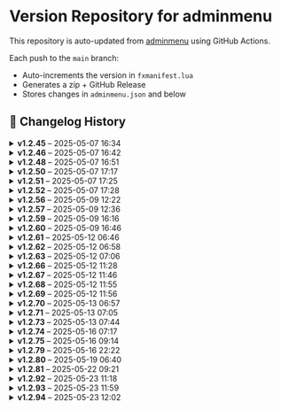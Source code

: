 # Version Repository for adminmenu

This repository is auto-updated from [adminmenu](https://github.com/jumalley/adminmenu) using GitHub Actions.

Each push to the `main` branch:
- Auto-increments the version in `fxmanifest.lua`
- Generates a zip + GitHub Release
- Stores changes in `adminmenu.json` and below

## 📌 Changelog History

<details>
<summary><strong>v1.2.45</strong> – 2025-05-07 16:34</summary>

**Changed Files:**

- config/config.lua : 8c69862 - Update config.lua ([View Commit](https://github.com/jumalley/adminmenu/commit/8c69862))

</details>

<details>
<summary><strong>v1.2.46</strong> – 2025-05-07 16:42</summary>

**Changed Files:**

- config/config.lua : bc7609c - Merge branch 'main' of https://github.com/jumalley/adminmenu ([View Commit](https://github.com/jumalley/adminmenu/commit/bc7609c))

</details>

<details>
<summary><strong>v1.2.48</strong> – 2025-05-07 16:51</summary>

**Changed Files:**

- client/modules/modes/modes.lua : 822b74c - Update modes.lua ([View Commit](https://github.com/jumalley/adminmenu/commit/822b74c))

</details>

<details>
<summary><strong>v1.2.50</strong> – 2025-05-07 17:17</summary>

**Changed Files:**

- client/functions.lua : a4a0d13 - Update functions.lua ([View Commit](https://github.com/jumalley/adminmenu/commit/a4a0d13))

</details>

<details>
<summary><strong>v1.2.51</strong> – 2025-05-07 17:25</summary>

**Changed Files:**

- client/functions.lua : 2cad9f5 - Update functions.lua ([View Commit](https://github.com/jumalley/adminmenu/commit/2cad9f5))

</details>

<details>
<summary><strong>v1.2.52</strong> – 2025-05-07 17:28</summary>

**Changed Files:**

- client/functions.lua : 932492a - required ([View Commit](https://github.com/jumalley/adminmenu/commit/932492a))
- config/options.lua : 932492a - required ([View Commit](https://github.com/jumalley/adminmenu/commit/932492a))

</details>

<details>
<summary><strong>v1.2.56</strong> – 2025-05-09 12:22</summary>

**Changed Files:**

No significant changes in this version besides automatic version increment.
</details>

<details>
<summary><strong>v1.2.57</strong> – 2025-05-09 12:36</summary>

**Changed Files:**

No significant changes in this version besides automatic version increment.
</details>

<details>
<summary><strong>v1.2.59</strong> – 2025-05-09 16:16</summary>

**Changed Files:**

- client/modules/adminduty.lua : 005c1c3 - pistol staff adjustements ([View Commit](https://github.com/jumalley/adminmenu/commit/005c1c3))
- locales/en.lua : 005c1c3 - pistol staff adjustements ([View Commit](https://github.com/jumalley/adminmenu/commit/005c1c3))
- locales/fr.lua : 005c1c3 - pistol staff adjustements ([View Commit](https://github.com/jumalley/adminmenu/commit/005c1c3))

</details>

<details>
<summary><strong>v1.2.60</strong> – 2025-05-09 16:46</summary>

**Changed Files:**

- server/modules/settings/cfg.lua : e74a248 - file creation logic improved ([View Commit](https://github.com/jumalley/adminmenu/commit/e74a248))

</details>

<details>
<summary><strong>v1.2.61</strong> – 2025-05-12 06:46</summary>

**Changed Files:**

No significant changes in this version besides automatic version increment.
</details>

<details>
<summary><strong>v1.2.62</strong> – 2025-05-12 06:58</summary>

**Changed Files:**

- client/modules/adminduty.lua: 6a903c4 - Update adminduty.lua ([View Commit](https://github.com/jumalley/adminmenu/commit/6a903c4))

</details>

<details>
<summary><strong>v1.2.63</strong> – 2025-05-12 07:06</summary>

**Changed Files:**

- client/modules/adminduty.lua: df19916 - Update adminduty.lua ([View Commit](https://github.com/jumalley/adminmenu/commit/df19916))
  Changes:
    diff --git a/client/modules/adminduty.lua b/client/modules/adminduty.lua
    index ec9fbd6..a5fe512 100644
    --- a/client/modules/adminduty.lua
    +++ b/client/modules/adminduty.lua
    @@ -310,30 +310,84 @@ function handleEntityDebug(entity, contextIdPrefix, debugTitle, nameLabel, nameI
    ... (truncated, see commit for full diff)

</details>

<details>
<summary><strong>v1.2.66</strong> – 2025-05-12 11:28</summary>

**Changed Files:**

## Changelog for v1.2.66

- **client/modules/announce.lua**: Updated client/modules/announce.lua: Update announce.lua (Ju) by Ju ([View Commit](https://github.com/jumalley/adminmenu/commit/b0dd9f3))

**Full Changelog**: https://github.com/jumalley/adminmenu/compare/v1.2.65...v1.2.66
</details>

<details>
<summary><strong>v1.2.67</strong> – 2025-05-12 11:46</summary>

**Changed Files:**

## Changelog for v1.2.67

- **server/modules/modes/spectate.lua**: Updated server/modules/modes/spectate.lua: Update spectate.lua by [Ju](https://github.com/Ju) ([View Commit](https://github.com/jumalley/adminmenu/commit/4497d17))
- **server/modules/txadmin.lua**: Updated server/modules/txadmin.lua: Update txadmin.lua by [Ju](https://github.com/Ju) ([View Commit](https://github.com/jumalley/adminmenu/commit/0be78b2))

**Full Changelog**: https://github.com/jumalley/adminmenu/compare/v1.2.66...v1.2.67
</details>

<details>
<summary><strong>v1.2.68</strong> – 2025-05-12 11:55</summary>

## Changelog for v1.2.68

- [**client/custom/garage/cd_garage.lua**](https://github.com/jumalley/adminmenu/blob/5975291/client/custom/garage/cd_garage.lua): Updated client/custom/garage/cd_garage.lua: Update cd_garage.lua by [jumalley](https://github.com/jumalley) ([View Commit](https://github.com/jumalley/adminmenu/commit/5975291))
- [**client/custom/garage/jg-advancedgarages.lua**](https://github.com/jumalley/adminmenu/blob/ecfc10c/client/custom/garage/jg-advancedgarages.lua): Updated client/custom/garage/jg-advancedgarages.lua: Update jg-advancedgarages.lua by [jumalley](https://github.com/jumalley) ([View Commit](https://github.com/jumalley/adminmenu/commit/ecfc10c))

**Full Changelog**: https://github.com/jumalley/adminmenu/compare/v1.2.67...v1.2.68
</details>

<details>
<summary><strong>v1.2.69</strong> – 2025-05-12 11:56</summary>

## Changelog for v1.2.69

- [**client/custom/garage/loaf_garage.lua**](https://github.com/jumalley/adminmenu/blob/ba319d4/client/custom/garage/loaf_garage.lua): Updated client/custom/garage/loaf_garage.lua: Update loaf_garage.lua by [jumalley](https://github.com/jumalley) ([View Commit](https://github.com/jumalley/adminmenu/commit/ba319d4))

**Full Changelog**: https://github.com/jumalley/adminmenu/compare/v1.2.68...v1.2.69
</details>

<details>
<summary><strong>v1.2.70</strong> – 2025-05-13 06:57</summary>

## Changelog for v1.2.70

- [**client/custom/garage/rcore_garage.lua**](https://github.com/jumalley/adminmenu/blob/2d9dab6/client/custom/garage/rcore_garage.lua): Update rcore_garage.lua by [jumalley](https://github.com/jumalley). **Summary of Changes**: ++ b/client/custom/garage/rcore_garage.lua. ([View Commit](https://github.com/jumalley/adminmenu/commit/2d9dab6))

**Full Changelog**: https://github.com/jumalley/adminmenu/compare/v1.2.69...v1.2.70
</details>

<details>
<summary><strong>v1.2.71</strong> – 2025-05-13 07:05</summary>

## Changelog for v1.2.71

- [**client/custom/garage/okokGarage.lua**](https://github.com/jumalley/adminmenu/blob/c2935bc/client/custom/garage/okokGarage.lua): Update okokGarage.lua by [jumalley](https://github.com/jumalley). ([View Commit](https://github.com/jumalley/adminmenu/commit/c2935bc))

**Full Changelog**: https://github.com/jumalley/adminmenu/compare/v1.2.70...v1.2.71
</details>

<details>
<summary><strong>v1.2.73</strong> – 2025-05-13 07:44</summary>

## Changelog for v1.2.73

- [**client/custom/inventory/codem.lua**](https://github.com/jumalley/adminmenu/blob/1adc6b5/client/custom/inventory/codem.lua): Update codem.lua by [jumalley](https://github.com/jumalley). ([View Commit](https://github.com/jumalley/adminmenu/commit/1adc6b5))

**Full Changelog**: https://github.com/jumalley/adminmenu/compare/v1.2.72...v1.2.73
</details>

<details>
<summary><strong>v1.2.74</strong> – 2025-05-16 07:17</summary>

## Changelog for v1.2.74

- [**client/functions.lua**](https://github.com/jumalley/adminmenu/blob/0674b99/client/functions.lua): Update functions.lua by [jumalley](https://github.com/jumalley). **Code Changes**:     local neonEnabled = {} |     for i = 0, 3 do |         neonEnabled[i] = IsVehicleNeonLightEnabled(entity, i) |     end | . ([View Commit](https://github.com/jumalley/adminmenu/commit/0674b99))

**Full Changelog**: https://github.com/jumalley/adminmenu/compare/v1.2.73...v1.2.74
</details>

<details>
<summary><strong>v1.2.75</strong> – 2025-05-16 09:14</summary>

## Changelog for v1.2.75

- [**client/modules/scaleforms.lua**](https://github.com/jumalley/adminmenu/blob/530b42b/client/modules/scaleforms.lua): Update scaleforms.lua by [jumalley](https://github.com/jumalley). **Code Changes**: end. ([View Commit](https://github.com/jumalley/adminmenu/commit/530b42b))

**Full Changelog**: https://github.com/jumalley/adminmenu/compare/v1.2.74...v1.2.75
</details>

<details>
<summary><strong>v1.2.79</strong> – 2025-05-16 22:22</summary>

## Changelog for v1.2.79

- [**client/modules/onlineplayers.lua**](https://github.com/jumalley/adminmenu/blob/ebc101d/client/modules/onlineplayers.lua): claude by [jumalley](https://github.com/jumalley). **Code Changes**: local PlayerListState = { |     sortBy = 'rpName', |     sortOrder = 'ASC', |     searchCriteria = {}, |     limit = 5,. ([View Commit](https://github.com/jumalley/adminmenu/commit/ebc101d))
- [**client/modules/options.lua**](https://github.com/jumalley/adminmenu/blob/ebc101d/client/modules/options.lua): claude by [jumalley](https://github.com/jumalley). **Code Changes**: end. ([View Commit](https://github.com/jumalley/adminmenu/commit/ebc101d))

**Full Changelog**: https://github.com/jumalley/adminmenu/compare/v1.2.78...v1.2.79
</details>

<details>
<summary><strong>v1.2.80</strong> – 2025-05-19 06:40</summary>

## Changelog for v1.2.80

- [**client/custom/appearance/qb-clothing.lua**](https://github.com/jumalley/adminmenu/blob/4e29141/client/custom/appearance/qb-clothing.lua): Update qb-clothing.lua by [jumalley](https://github.com/jumalley). **Code Changes**: if Config.Appearance ~= 'qb-clothing' then  |     return  | end. ([View Commit](https://github.com/jumalley/adminmenu/commit/4e29141))
- [**client/custom/framework/esx.lua**](https://github.com/jumalley/adminmenu/blob/f74cbe6/client/custom/framework/esx.lua): Update esx.lua by [jumalley](https://github.com/jumalley). **Code Changes**:     return lib.getNearbyVehicles(cache.coords, distance, true) | end. ([View Commit](https://github.com/jumalley/adminmenu/commit/f74cbe6))
- [**client/custom/framework/qb.lua**](https://github.com/jumalley/adminmenu/blob/9098cfb/client/custom/framework/qb.lua): Update qb.lua by [jumalley](https://github.com/jumalley). **Code Changes**: function GetVehiclesInArea(distance) |     return lib.getNearbyVehicles(cache.coords, distance, true) | end | end. ([View Commit](https://github.com/jumalley/adminmenu/commit/9098cfb))

**Full Changelog**: https://github.com/jumalley/adminmenu/compare/v1.2.79...v1.2.80
</details>

<details>
<summary><strong>v1.2.81</strong> – 2025-05-22 09:21</summary>

## Changelog for v1.2.81

No significant changes in this release. This is likely a maintenance update or version increment.
</details>

<details>
<summary><strong>v1.2.92</strong> – 2025-05-23 11:18</summary>


</details>

<details>
<summary><strong>v1.2.93</strong> – 2025-05-23 11:59</summary>


</details>

<details>
<summary><strong>v1.2.94</strong> – 2025-05-23 12:02</summary>


</details>
